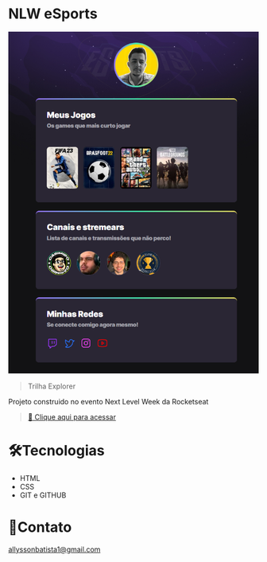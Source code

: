 # NLW eSports

![preview](.github/preview.png)

>Trilha Explorer

Projeto construido no evento Next Level Week da Rocketseat

>[🔗 Clique aqui para acessar](https://allycosta07.github.io/project-nlw-esports-explorer/)

# 🛠Tecnologias

- HTML
- CSS
- GIT e GITHUB

# 💛Contato

allyssonbatista1@gmail.com
